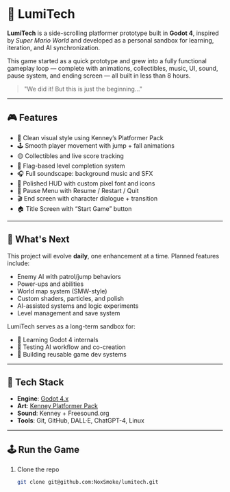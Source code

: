 # 🌟 LumiTech

**LumiTech** is a side-scrolling platformer prototype built in **Godot 4**, inspired by *Super Mario World* and developed as a personal sandbox for learning, iteration, and AI synchronization.

This game started as a quick prototype and grew into a fully functional gameplay loop — complete with animations, collectibles, music, UI, sound, pause system, and ending screen — all built in less than 8 hours.

> "We did it! But this is just the beginning..."

---

## 🎮 Features

- 🎨 Clean visual style using Kenney’s Platformer Pack
- 🕹️ Smooth player movement with jump + fall animations
- 🟡 Collectibles and live score tracking
- 🏁 Flag-based level completion system
- 🎧 Full soundscape: background music and SFX
- 🧠 Polished HUD with custom pixel font and icons
- 🛑 Pause Menu with Resume / Restart / Quit
- 🎬 End screen with character dialogue + transition
- 🏠 Title Screen with “Start Game” button

---

## 🚧 What's Next

This project will evolve **daily**, one enhancement at a time. Planned features include:

- Enemy AI with patrol/jump behaviors
- Power-ups and abilities
- World map system (SMW-style)
- Custom shaders, particles, and polish
- AI-assisted systems and logic experiments
- Level management and save system

LumiTech serves as a long-term sandbox for:
- 🧪 Learning Godot 4 internals
- 🤖 Testing AI workflow and co-creation
- 🧱 Building reusable game dev systems

---

## 🔧 Tech Stack

- **Engine**: [Godot 4.x](https://godotengine.org/)
- **Art**: [Kenney Platformer Pack](https://kenney.nl/assets)
- **Sound**: Kenney + Freesound.org
- **Tools**: Git, GitHub, DALL·E, ChatGPT-4, Linux

---

## 🕹️ Run the Game

1. Clone the repo  
   ```bash
   git clone git@github.com:NoxSmoke/lumitech.git
